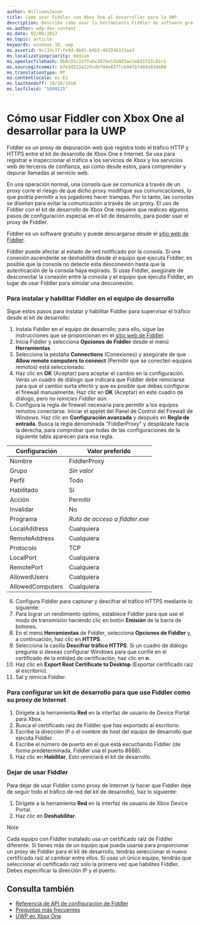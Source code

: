 ```yaml
---
author: WilliamsJason
title: Cómo usar Fiddler con Xbox One al desarrollar para la UWP
description: Describe cómo usar la herramienta Fiddler de software gratuito para ver el tráfico de red en un kit de desarrollo para UWP de Xbox One.
ms.author: wdg-dev-content
ms.date: 02/08/2017
ms.topic: article
keywords: windows 10, uwp
ms.assetid: 9c133c77-fe9d-4b81-b4b3-462936333aa3
ms.localizationpriority: medium
ms.openlocfilehash: 9b0c91c2e7fa6e3076e53b0d3ae2e8d3713c81c5
ms.sourcegitcommit: b7e3d222e229cdbf04e837fcb94fb7d84a93de09
ms.translationtype: MT
ms.contentlocale: es-ES
ms.lasthandoff: 10/26/2018
ms.locfileid: "5599115"
---
```

# <a name="how-to-use-fiddler-with-xbox-one-when-developing-for-uwp"></a>Cómo usar Fiddler con Xbox One al desarrollar para la UWP

Fiddler es un proxy de depuración web que registra todo el tráfico HTTP y HTTPS entre el kit de desarrollo de Xbox One e Internet. Se usa para registrar e inspeccionar el tráfico a los servicios de Xbox y los servicios web de terceros de confianza, así como desde estos, para comprender y depurar llamadas al servicio web. 

En una operación normal, una consola que se comunica a través de un proxy corre el riesgo de que dicho proxy modifique sus comunicaciones, lo que podría permitir a los jugadores hacer trampas. Por lo tanto, las consolas se diseñan para evitar la comunicación a través de un proxy. El uso de Fiddler con el kit de desarrollo de Xbox One requiere que realices algunos pasos de configuración especial en el kit de desarrollo, para poder usar el proxy de Fiddler. 

Fiddler es un software gratuito y puede descargarse desde el [sitio web de Fiddler](http://www.fiddler2.com/fiddler2/). 

Fiddler puede afectar al estado de red notificado por la consola. Si una conexión ascendente se deshabilita desde el equipo que ejecuta Fiddler, es posible que la consola no detecte esta desconexión hasta que la autenticación de la consola haya expirado. Si usas Fiddler, asegúrate de desconectar la conexión entre la consola y el equipo que ejecuta Fiddler, en lugar de usar Fiddler para simular una desconexión.

### <a name="to-install-and-enable-fiddler-on-your-development-pc"></a>Para instalar y habilitar Fiddler en el equipo de desarrollo
Sigue estos pasos para instalar y habilitar Fiddler para supervisar el tráfico desde el kit de desarrollo:

1. Instala Fiddler en el equipo de desarrollo; para ello, sigue las instrucciones que se proporcionan en el [sitio web de Fiddler](http://www.fiddler2.com/fiddler2/). 
2. Inicia Fiddler y selecciona **Opciones de Fiddler** desde el menú **Herramientas**. 
3. Selecciona la pestaña **Connections** (Conexiones) y asegúrate de que **Allow remote computers to connect** (Permitir que se conecten equipos remotos) está seleccionado. 
4. Haz clic en **OK** (Aceptar) para aceptar el cambio en la configuración. Verás un cuadro de diálogo que indicará que Fiddler debe reiniciarse para que el cambio surta efecto y que es posible que debas configurar el firewall manualmente. Haz clic en **OK** (Aceptar) en este cuadro de diálogo, pero *no reinicies Fiddler aún*.
5. Configura la regla de firewall necesaria para permitir a los equipos remotos conectarse. Iniciar el applet del Panel de Control del Firewall de Windows. Haz clic en **Configuración avanzada** y después en **Regla de entrada**. Busca la regla denominada "FiddlerProxy" y desplázate hacia la derecha, para comprobar que todas de las configuraciones de la siguiente tabla aparecen para esa regla.
  
  | Configuración           | Valor preferido                |
  | ----              | ----                           |
  | Nombre              | FiddlerProxy                   |
  | Grupo             | *Sin valor* |
  | Perfil           | Todo                            |
  | Habilitado           | Sí                            |
  | Acción            | Permitir                          |
  | Invalidar          | No                             |
  | Programa           | *Ruta de acceso a fiddler.exe*          |
  | LocalAddress      | Cualquiera                            |
  | RemoteAddress     | Cualquiera                            |
  | Protocolo          | TCP                            |
  | LocalPort         | Cualquiera                            |
  | RemotePort        | Cualquiera                            |
  | AllowedUsers      | Cualquiera                            |
  | AllowedComputers  | Cualquiera                            |


6. Configura Fiddler para capturar y descifrar el tráfico HTTPS mediante lo siguiente:
  1. Para lograr un rendimiento óptimo, establece Fiddler para que use el modo de transmisión haciendo clic en botón **Emisión** de la barra de botones.
  2. En el menú **Herramientas** de Fiddler, selecciona **Opciones de Fiddler** y, a continuación, haz clic en **HTTPS**.
  3. Selecciona la casilla **Descifrar tráfico HTTPS**. Si un cuadro de diálogo pregunta si deseas configurar Windows para que confíe en el certificado de la entidad de certificación, haz clic en **n**.
  4. Haz clic en **Export Root Certificate to Desktop** (Exportar certificado raíz al escritorio).
7. Sal y reinicia Fiddler.

### <a name="to-configure-a-dev-kit-to-use-fiddler-as-its-proxy-to-the-internet"></a>Para configurar un kit de desarrollo para que use Fiddler como su proxy de Internet

1. Dirígete a la herramienta **Red** en la interfaz de usuario de Device Portal para Xbox.
2. Busca el certificado raíz de Fiddler que has exportado al escritorio. 
3. Escribe la dirección IP o el nombre de host del equipo de desarrollo que ejecuta Fiddler.
4. Escribe el número de puerto en el que está escuchando Fiddler (de forma predeterminada, Fiddler usa el puerto 8888). 
5. Haz clic en **Habilitar**. Esto reiniciará el kit de desarrollo.

### <a name="to-stop-using-fiddler"></a>Dejar de usar Fiddler
Para dejar de usar Fiddler como proxy de Internet (y hacer que Fiddler deje de seguir todo el tráfico de red del kit de desarrollo), haz lo siguiente:

1. Dirígete a la herramienta **Red** en la interfaz de usuario de Xbox Device Portal.
2. Haz clic en **Deshabilitar**.

> [!NOTE]
> Cada equipo con Fiddler instalado usa un certificado raíz de Fiddler diferente. Si tienes más de un equipo que pueda usarse para proporcionar un proxy de Fiddler para el kit de desarrollo, tendrás seleccionar el nuevo certificado raíz al cambiar entre ellos. Si usas un único equipo, tendrás que seleccionar el certificado raíz solo la primera vez que habilites Fiddler. Debes especificar la dirección IP y el puerto.

## <a name="see-also"></a>Consulta también
- [Referencia de API de configuración de Fiddler](wdp-fiddler-api.md)
- [Preguntas más frecuentes](frequently-asked-questions.md)
- [UWP en Xbox One](index.md)



